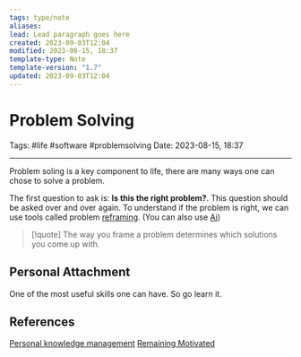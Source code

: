 ```yaml
---
tags: type/note
aliases: 
lead: Lead paragraph goes here
created: 2023-09-03T12:04
modified: 2023-08-15, 18:37
template-type: Note
template-version: "1.7"
updated: 2023-09-03T12:04
---
```


# Problem Solving

Tags: #life #software #problemsolving
Date: 2023-08-15, 18:37

---

Problem soling is a key component to life, there are many ways one can chose to solve a problem. 

The first question to ask is: **Is this the right problem?**. This question should be asked over and over again. To understand if the problem is right, we can use tools called problem [reframing](Reframing%20the%20Problem%20). (You can also use [Ai](Aarificial%20Inteligence%20))

> [!quote]
> The way you frame a problem determines which solutions you
> come up with.

## Personal Attachment

One of the most useful skills one can have. So go learn it. 

## References

[Personal knowledge management](Personal%20knowledge%20management.md)
[ Remaining Motivated](Motivation%20)
